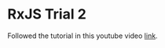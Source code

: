 # RxJS Trial 2

Followed the tutorial in this youtube video [link][rxjs].

[rxjs]: https://www.youtube.com/watch?v=PhggNGsSQyg&t=82s